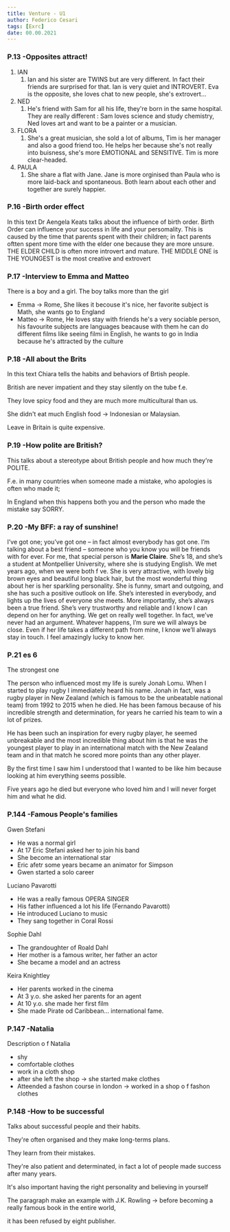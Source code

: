 ```yaml
---
title: Venture - U1 
author: Federico Cesari
tags: [Exrc]
date: 00.00.2021
---
```

### P.13 -Opposites attract!

1.  IAN
    1.  Ian and his sister are TWINS but are very different. In fact their friends are surprised for that. Ian is very quiet and INTROVERT. Eva is the opposite, she loves chat to new people, she's extrovert...
2.  NED
    1.  He's friend with Sam for all his life, they're born in the same hospital. They are really different : Sam loves science and study chemistry, Ned loves art and want to be a painter or a musician.
3.  FLORA
    1.  She's a great musician, she sold a lot of albums, Tim is her manager and also a good friend too. He helps her because she's not really into buisness, she's more EMOTIONAL and SENSITIVE. Tim is more clear-headed.
4.  PAULA
    1.  She share a flat with Jane. Jane is more orginised than Paula who is more laid-back and spontaneous. Both learn about each other and together are surely happier.

### P.16 -Birth order effect
In this text Dr Aengela Keats talks about the influence of birth order.
Birth Order can influence your success in life and your persomality.
This is caused by the time that parents spent with their children; in fact parents oftten spent more time with the elder one because they are more unsure.
THE ELDER CHILD is often more introvert and mature.
THE MIDDLE ONE is
THE YOUNGEST is the most creative and extrovert

### P.17 -Interview to Emma and Matteo
There is a boy and a girl. The boy talks more than the girl

-   Emma → Rome, She likes it becouse it's nice, her favorite subject is Math, she wants go to England
-   Matteo → Rome, He loves stay with friends he's a very sociable person, his favourite subjects are languages beacause with them he can do different films like seeing filmi in English, he wants to go in India because he's attracted by the culture

### P.18 -All about the Brits

In this text Chiara tells the habits and behaviors of Brtish people.

British are never impatient and they stay silently on the tube f.e.

They love spicy food and they are much more multicultural than us.

She didn't eat much English food → Indonesian or Malaysian.

Leave in Britain is quite expensive.

### P.19 -How polite are British?

This talks about a stereotype about British people and how much they're POLITE.

F.e. in many countries when someone made a mistake, who apologies is often who made it;

In England when this happens both you and the person who made the mistake say SORRY.

### P.20 -My BFF: a ray of sunshine!

I’ve got one; you’ve got one – in fact almost everybody has got one. I’m talking about a best friend – someone who you know you will be friends with for ever. For me, that special person is **Marie Claire**. She’s 18, and she’s a student at Montpellier University, where she is studying English. We met years ago, when we were both f ve. She is very attractive, with lovely big brown eyes and beautiful long black hair, but the most wonderful thing about her is her sparkling personality. She is funny, smart and outgoing, and she has such a positive outlook on life. She’s interested in everybody, and lights up the lives of everyone she meets. More importantly, she’s always been a true friend. She’s very trustworthy and reliable and I know I can depend on her for anything. We get on really well together. In fact, we’ve never had an argument. Whatever happens, I’m sure we will always be close. Even if her life takes a different path from mine, I know we’ll always stay in touch. I feel amazingly lucky to know her.

### P.21 es 6

The strongest one

The person who influenced most my life is surely Jonah Lomu. When I started to play rugby I immediately heard his name. Jonah in fact, was a rugby player in New Zealand (which is famous to be the unbeatable national team) from 1992 to 2015 when he died. He has been famous because of his incredible strength and determination, for years he carried his team to win a lot of prizes.

He has been such an inspiration for every rugby player, he seemed unbreakable and the most incredible thing about him is that he was the youngest player to play in an international match with the New Zealand team and in that match he scored more points than any other player.

By the first time I saw him I understood that I wanted to be like him because looking at him everything seems possible.

Five years ago he died but everyone who loved him and I will never forget him and what he did.

### P.144 -Famous People's families

Gwen Stefani

-   He was a normal girl
-   At 17 Eric Stefani asked her to join his band
-   She become an international star
-   Eric afetr some years became an animator for Simpson
-   Gwen started a solo career

Luciano Pavarotti

-   He was a really famous OPERA SINGER
-   His father influenced a lot his life (Fernando Pavarotti)
-   He introduced Luciano to music
-   They sang together in Coral Rossi

Sophie Dahl

-   The grandoughter of Roald Dahl
-   Her mother is a famous writer, her father an actor
-   She became a model and an actress

Keira Knightley

-   Her parents worked in the cinema
-   At 3 y.o. she asked her parents for an agent
-   At 10 y.o. she made her first film
-   She made Pirate od Caribbean... international fame.

### P.147 -Natalia

Description o f Natalia

-   shy
-   comfortable clothes
-   work in a cloth shop
-   after she left the shop → she started make clothes
-   Atteended a fashon course in london → worked in a shop o f fashon clothes

### P.148 -How to be successful

Talks about successful people and their habits.

They're often organised and they make long-terms plans.

They learn from their mistakes.

They're also patient and determinated, in fact a lot of people made success after many years.

It's also important having the right personality and believing in yourself

The paragraph make an example with J.K. Rowling → before becoming a really famous book in the entire world,

it has been refused by eight publisher.